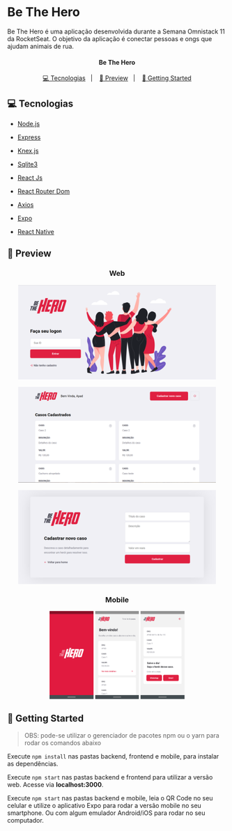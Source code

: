 # Be The Hero

Be The Hero é uma aplicação desenvolvida durante a Semana Omnistack 11 da RocketSeat. O objetivo da aplicação é conectar pessoas e ongs que ajudam animais de rua.

<h4  align="center">
	Be The Hero
</h4>

<p  align="center">
<a  href="#computer-tecnologias"> 💻 Tecnologias</a>&nbsp&nbsp;&nbsp;|&nbsp;&nbsp;&nbsp;
<a  href="#-preview">💜 Preview</a>&nbsp;&nbsp;&nbsp;|&nbsp;&nbsp;&nbsp;
<a  href="#-getting-started">🤠 Getting Started </a>
</p>

## :computer: Tecnologias

- [Node.js](https://nodejs.org/en/)

- [Express](https://expressjs.com/pt-br/)

- [Knex.js](http://knexjs.org/)

- [Sqlite3](https://www.sqlite.org/index.html)

- [React Js](https://pt-br.reactjs.org/)

- [React Router Dom](https://reacttraining.com/react-router/web/guides/quick-start)

- [Axios](https://github.com/axios/axios)

- [Expo](https://expo.io/)

- [React Native](https://reactnative.dev/)

## 💜 Preview

<h3  align="center">
	Web
</h3>

<p  align="center">
  <img  alt="Home"  src=".github/Screenshot from 2020-06-17 10-41-29.png"  width="90%">
</p>

<p  align="center">
  <img  alt="Home"  src=".github/Screenshot from 2020-06-17 10-52-48.png"  width="90%">
</p>

<p  align="center">
  <img  alt="Home"  src=".github/Screenshot from 2020-06-17 10-49-41.png"  width="90%">
</p>

<h3  align="center">
	Mobile
</h3>

<p  align="center">
  <img  alt="Home"  src=".github/print5.png"  width="20%">
  <img  alt="Home"  src=".github/print6.png"  width="20%">
  <img  alt="Home"  src=".github/print7.png"  width="20%">
</p>

## 🤠 Getting Started

> OBS: pode-se utilizar o gerenciador de pacotes npm ou o yarn para rodar os comandos abaixo

Execute `npm install` nas pastas backend, frontend e mobile, para instalar as dependências.

Execute `npm start` nas pastas backend e frontend para utilizar a versão web. Acesse via **localhost:3000**.

Execute `npm start` nas pastas backend e mobile, leia o QR Code no seu celular e utilize o aplicativo Expo para rodar a versão mobile no seu smartphone. Ou com algum emulador Android/iOS para rodar no seu computador.
